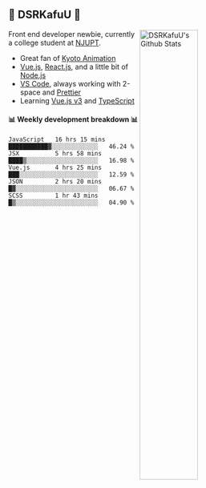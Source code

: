 ## 🍥 DSRKafuU 🍥

<img align="right" alt="DSRKafuU's Github Stats" width="48%" src="https://github-readme-stats.vercel.app/api?username=dsrkafuu&count_private=true&show_icons=true&title_color=7793cc&icon_color=7793cc&text_color=595858&bg_color=ffffff" />

Front end developer newbie, currently a college student at [NJUPT](https://www.njupt.edu.cn).

- Great fan of [Kyoto Animation](https://www.kyotoanimation.co.jp)
- [Vue.js](https://vuejs.org), [React.js](https://reactjs.org), and a little bit of [Node.js](https://nodejs.org)
- [VS Code](https://code.visualstudio.com), always working with 2-space and [Prettier](https://prettier.io)
- Learning [Vue.js v3](https://v3.vuejs.org) and [TypeScript](https://www.typescriptlang.org)

#### :bar_chart: Weekly development breakdown :bar_chart:

<!--START_SECTION:waka-->
```text
JavaScript   16 hrs 15 mins  ███████████▓░░░░░░░░░░░░░   46.24 % 
JSX          5 hrs 58 mins   ████▒░░░░░░░░░░░░░░░░░░░░   16.98 % 
Vue.js       4 hrs 25 mins   ███░░░░░░░░░░░░░░░░░░░░░░   12.59 % 
JSON         2 hrs 20 mins   █▓░░░░░░░░░░░░░░░░░░░░░░░   06.67 % 
SCSS         1 hr 43 mins    █▒░░░░░░░░░░░░░░░░░░░░░░░   04.90 % 
```
<!--END_SECTION:waka-->
